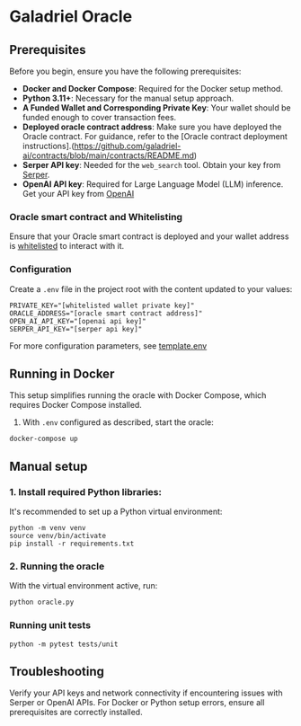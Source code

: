 # Galadriel Oracle

## Prerequisites

Before you begin, ensure you have the following prerequisites:

- **Docker and Docker Compose**: Required for the Docker setup method.
- **Python 3.11+**: Necessary for the manual setup approach.
- **A Funded Wallet and Corresponding Private Key**: Your wallet should be funded enough to cover transaction fees.
- **Deployed oracle contract address**: Make sure you have deployed the Oracle contract. For guidance, refer to the [Oracle contract deployment instructions].(https://github.com/galadriel-ai/contracts/blob/main/contracts/README.md)
- **Serper API key**: Needed for the `web_search` tool. Obtain your key from [Serper](https://serper.dev).
- **OpenAI API key**: Required for Large Language Model (LLM) inference. Get your API key from [OpenAI](https://openai.com)

### Oracle smart contract and Whitelisting

Ensure that your Oracle smart contract is deployed and your wallet address is [whitelisted](https://github.com/galadriel-ai/contracts/blob/main/contracts/README.md#whitelisting-a-wallet-in-the-oracle-contract) to interact with it.


### Configuration

Create a `.env` file in the project root with the content updated to your values:

```plaintext
PRIVATE_KEY="[whitelisted wallet private key]"
ORACLE_ADDRESS="[oracle smart contract address]"
OPEN_AI_API_KEY="[openai api key]"
SERPER_API_KEY="[serper api key]"
```

For more configuration parameters, see [template.env](https://github.com/galadriel-ai/contracts/blob/kresimir/oracle_readme/oracles/template.env)

## Running in Docker

This setup simplifies running the oracle with Docker Compose, which requires Docker Compose installed.

1. With `.env` configured as described, start the oracle:
```shell
docker-compose up
```

## Manual setup

### 1. Install required Python libraries:
It's recommended to set up a Python virtual environment:

```shell
python -m venv venv
source venv/bin/activate
pip install -r requirements.txt
```

### 2.  Running the oracle

With the virtual environment active, run:

```python
python oracle.py
```

### Running unit tests
```
python -m pytest tests/unit
```

## Troubleshooting

Verify your API keys and network connectivity if encountering issues with Serper or OpenAI APIs. For Docker or Python setup errors, ensure all prerequisites are correctly installed.